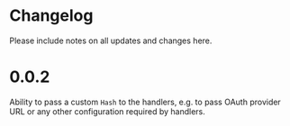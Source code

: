 # Changelog

Please include notes on all updates and changes here.


# 0.0.2

Ability to pass a custom `Hash` to the handlers, e.g. to pass OAuth provider URL
or any other configuration required by handlers.
